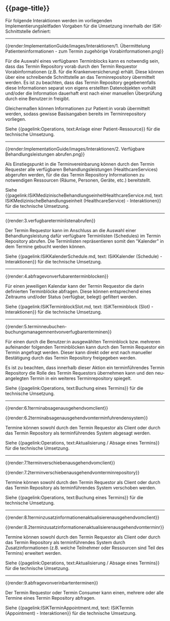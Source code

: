## {{page-title}}

Für folgende Interaktionen werden im vorliegenden Implementierungsleitfaden Vorgaben für die Umsetzung innerhalb der ISiK-Schnittstelle definiert:

---

{{render:ImplementationGuide/images/Interaktionen/1. Übermittelung Patienteninformationen - zum Termin zugehörige Vorabinformationen.png}}

Für die Auswahl eines verfügbaren Terminblocks kann es notwendig sein, dass das Termin Repository vorab durch den Termin Requestor Vorabinformationen (z.B. für die Krankenversicherung) erhält. Diese können über eine schreibende Schnittstelle an das Terminrepository übermittelt werden. Es ist zu beachten, dass das Termin Repository gegebenenfalls diese Informationen separat von eigens erstellten Datenobjekten vorhält und/oder die Information dauerhaft erst nach einer manuellen Überprüfung durch eine Benutzer:in freigibt.

Gleichermaßen können Informationen zur Patient:in vorab übermittelt werden, sodass gewisse Basisangaben bereits im Terminrepository vorliegen.

Siehe {{pagelink:Operations, text:Anlage einer Patient-Ressource}} für die technische Umsetzung.

---

{{render:ImplementationGuide/images/Interaktionen/2. Verfügbare Behandlungsleistungen abrufen.png}}

Als Einstiegspunkt in die Terminvereinbarung können durch den Termin Requester alle verfügbaren Behandlungsleistungen (HealthcareServices) abgerufen werden, für die das Termin Repository Informationen zu notwendigen Ressourcen (Räume, Personen, Geräte, etc.) bereitstellt.

Siehe {{pagelink:ISiKMedizinischeBehandlungseinheitHealthcareService.md, text: ISiKMedizinischeBehandlungseinheit (HealthcareService) - Interaktionen}} für die technische Umsetzung.

---

{{render:3.verfugbareterminlistenabrufen}}

Der Termin Requestor kann im Anschluss an die Auswahl einer Behandlungsleistung dafür verfügbare Terminlisten (Schedules) im Termin Repository abrufen. Die Terminlisten repräsentieren somit den "Kalender" in dem Termine gebucht werden können.

Siehe {{pagelink:ISiKKalenderSchedule.md, text: ISiKKalender (Schedule) - Interaktionen}} für die technische Umsetzung.

---

{{render:4.abfragevonverfubarenterminblocken}}

Für einen jeweiligen Kalendar kann der Termin Requestor die darin definierten Terminblöcke abfragen. Diese können entsprechend eines Zeitraums und/oder Status (verfügbar, belegt) gefiltert werden.

Siehe {{pagelink:ISiKTerminblockSlot.md, text: ISiKTerminblock (Slot) - Interaktionen}} für die technische Umsetzung.

---

{{render:5.terminneubuchen-buchungsmanagemnentvonverfugbarenterminen}}

Für einen durch die Benutzer:in ausgewählten Terminblock bzw. mehreren aufeinander folgenden Terminblöcken kann durch den Termin Requestor ein Termin angefragt werden. Dieser kann direkt oder erst nach manueller Bestätigung durch das Termin Repository freigegeben werden.

Es ist zu beachten, dass innerhalb dieser Aktion ein terminführendes Termin Repository die Rolle des Termin Requestors übernehmen kann und den neu-angelegten Termin in ein weiteres Terminrepository spiegelt.

Siehe {{pagelink:Operations, text:Buchung eines Termins}} für die technische Umsetzung.

---

{{render:6.1terminabsagenausgehendvomclient}}


{{render:6.2terminabsagenausgehendvomterminfuhrendensystem}}

Termine können sowohl durch den Termin Requestor als Client oder durch das Termin Repository als terminführendes System abgesagt werden.

Siehe {{pagelink:Operations, text:Aktualisierung / Absage eines Termins}} für die technische Umsetzung.

---

{{render:7.1terminverschiebenausgehendvomclient}}



{{render:7.2terminverschiebenausgehendvomterminrepository}}

Termine können sowohl durch den Termin Requestor als Client oder durch das Termin Repository als terminführendes System verschoben werden.

Siehe {{pagelink:Operations, text:Buchung eines Termins}} für die technische Umsetzung.

---

{{render:8.1terminzusatzinformationenaktualisierenausgehendvomclient}}

{{render:8.2terminzusatzinformationenaktualisierenausgehendvomterminr}}

Termine können sowohl durch den Termin Requestor als Client oder durch das Termin Repository als terminführendes System durch Zusatzinformationen (z.B. welche Teilnehmer oder Ressourcen sind Teil des Termins) erweitert werden.

Siehe {{pagelink:Operations, text:Aktualisierung / Absage eines Termins}} für die technische Umsetzung.

---

{{render:9.abfragevonverinbartenterminen}}

Der Termin Requestor oder Termin Consumer kann einen, mehrere oder alle Termine eines Termin Repository abfragen.

Siehe {{pagelink:ISiKTerminAppointment.md, text: ISiKTermin (Appointment) - Interaktionen}} für die technische Umsetzung.